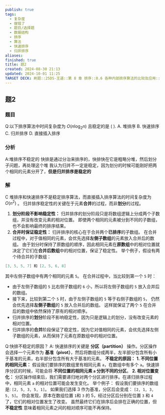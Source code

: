 ```yaml
---
publish: true
tags:
  - 复杂度
  - 做错了
  - 题目/选择题
  - 数据结构
  - 排序
  - 算法
  - 快速排序
  - 归并排序
aliases: 
finished: true
title: 题2
created: 2024-08-30 21:13
updated: 2024-10-01 11:25
TARGET DECK: 刷题::25DS-王道::第 8 章 排序::8.6 各种内部排序算法的比较及应用::题2
---
```

## 题2
### 题目
Q:以下排序算法中时间复杂度为 $O\left( {n{\log }_{2}n}\right)$ 且稳定的是 ( ).
A. 堆排序 B. 快速排序 C. 归并排序 D. 直接插入排序
### 分析
A:堆排序不稳定的
快排是通过分治来排序的，快排快在它是粗略分堆，然后划分子问题，再处理这个堆
我认为归并不一定是稳定，因为划分的时候可能刚好把两个相同的元素分开了，**但是归并排序是稳定的**
### 解
C
堆排序和快速排序不是稳定排序算法，而直接插入排序算法的时间复杂度为 $O\left( {n}^{2}\right)$ 。
归并排序稳定性的关键在于元素**合并**的过程，而非**划分**的过程。
1. **划分阶段不影响稳定性：** 归并排序的划分阶段只是将数组逻辑上分成两个子数组，并没有改变元素的相对位置。 即使两个相同的元素被分到不同的子数组，也不会影响最终的排序结果。
2. **合并时保证稳定性：** 归并排序的核心在于合并两个**已排序**的子数组。 在合并过程中，对于值相同的元素，会优先选择**左侧子数组**的元素放入合并后的数组。 由于划分时保持了原数组的顺序，因此相同元素在**原数组**中的相对位置就决定了它们在**合并后数组**中的相对位置，保证了稳定性。
举个例子，假设有两个待合并的子数组：
```cpp
[3, 5, 5, 7] 和 [2, 5, 6, 8]
```
其中左侧子数组中有两个相同的元素 `5`。 在合并过程中，当比较到第一个 `5` 时：
- 由于左侧子数组的 `5` 比右侧子数组的 `6` 小，所以将左侧子数组的 `5` 放入合并后的数组。
- 接下来，比较到第二个 `5` 时，由于左侧子数组的 `5` 等于右侧子数组的 `5`， 仍然会优先选择**左侧子数组**的 `5` 放入合并后的数组。 
这样就保证了两个 `5` 在合并后的数组中依然保持了原有的相对顺序。
- 归并排序的**划分**阶段不影响稳定性，因为只是逻辑上的划分，没有改变元素的相对位置。
- 归并排序的**合并**阶段保证了稳定性，因为它对值相同的元素，会优先选择左侧子数组的元素，从而保持了元素在原数组中的相对位置。 
<!--ID: 1727859179566-->


Q:快排不稳定的原因？
A: 快速排序的关键是 **分区（partition）** 操作。分区操作会选择一个元素作为 **基准（pivot）**，然后将数组分成两半，左半部分包含所有小于基准的元素，右半部分包含所有大于基准的元素。
**不稳定的原因：** 
**1. 不同位置的相同元素：** 假设我们要排序的数组里有相同元素 `a`，在数组中有多个 `a`。快速排序分区的时候，可能会将 **不同位置的相同元素 `a` 分到不同的分区**。
**2. 相对位置变化：** 分区操作结束后，我们需要递归地对两个分区进行排序。在递归排序过程中，相同元素 `a` 的相对位置可能会发生变化。 
举个例子：
假设我们要排序的数组是: `[2, 5, 3, 5, 1]`。 
如果我们选择 3 作为基准，分区后会变成： `[2, 1, 3, 5, 5]`。
你会发现，原本在数组位置 `1`和 `3` 的 5，经过分区后分别在位置 `3` 和 `4` 了，它们的相对位置发生了改变。 虽然最终它们在排序后会排在正确的位置，但 **不稳定性** 意味着相同元素之间的相对顺序可能不再保持。
<!--ID: 1727859179570-->

